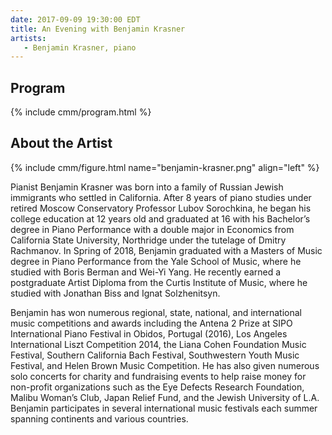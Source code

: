 ```yaml
---
date: 2017-09-09 19:30:00 EDT
title: An Evening with Benjamin Krasner
artists: 
   - Benjamin Krasner, piano
---
```




## Program

{% include cmm/program.html %}



## About the Artist

{% include cmm/figure.html name="benjamin-krasner.png" align="left"  %}

Pianist Benjamin Krasner was born into a family of Russian Jewish immigrants who settled in
California. After 8 years of piano studies under retired Moscow Conservatory Professor Lubov
Sorochkina, he began his college education at 12 years old and graduated at 16 with his
Bachelor’s degree in Piano Performance with a double major in Economics from California
State University, Northridge under the tutelage of Dmitry Rachmanov. In Spring of 2018,
Benjamin graduated with a Masters of Music degree in Piano Performance from the Yale School
of Music, where he studied with Boris Berman and Wei-Yi Yang. He recently earned a
postgraduate Artist Diploma from the Curtis Institute of Music, where he studied with
Jonathan Biss and Ignat Solzhenitsyn.

Benjamin has won numerous regional, state, national, and international music competitions
and awards including the Antena 2 Prize at SIPO International Piano Festival in Obidos,
Portugal (2016), Los Angeles International Liszt Competition 2014, the Liana Cohen
Foundation Music Festival, Southern California Bach Festival, Southwestern Youth Music
Festival, and Helen Brown Music Competition. He has also given numerous solo concerts for
charity and fundraising events to help raise money for non-profit organizations such as the
Eye Defects Research Foundation, Malibu Woman’s Club, Japan Relief Fund, and the Jewish
University of L.A. Benjamin participates in several international music festivals each
summer spanning continents and various countries.
